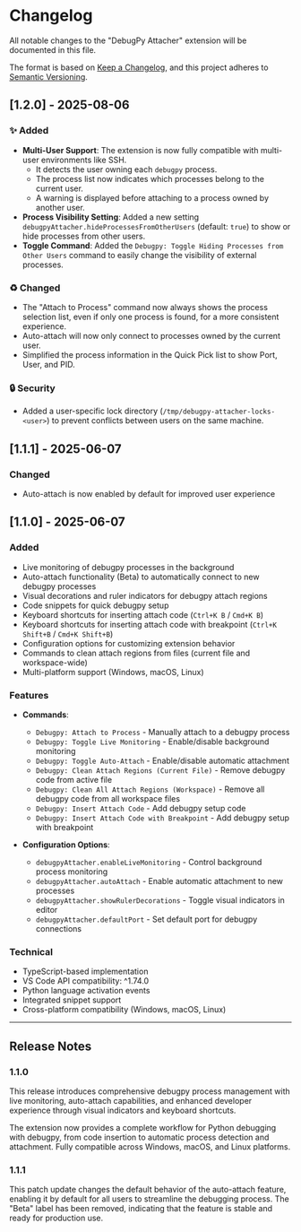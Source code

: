 # Changelog

All notable changes to the "DebugPy Attacher" extension will be documented in this file.

The format is based on [Keep a Changelog](https://keepachangelog.com/en/1.0.0/),
and this project adheres to [Semantic Versioning](https://semver.org/spec/v2.0.0.html).

## [1.2.0] - 2025-08-06

### ✨ Added

- **Multi-User Support**: The extension is now fully compatible with multi-user environments like SSH.
  - It detects the user owning each `debugpy` process.
  - The process list now indicates which processes belong to the current user.
  - A warning is displayed before attaching to a process owned by another user.
- **Process Visibility Setting**: Added a new setting `debugpyAttacher.hideProcessesFromOtherUsers` (default: `true`) to show or hide processes from other users.
- **Toggle Command**: Added the `Debugpy: Toggle Hiding Processes from Other Users` command to easily change the visibility of external processes.

### ♻️ Changed

- The "Attach to Process" command now always shows the process selection list, even if only one process is found, for a more consistent experience.
- Auto-attach will now only connect to processes owned by the current user.
- Simplified the process information in the Quick Pick list to show Port, User, and PID.

### 🔒 Security

- Added a user-specific lock directory (`/tmp/debugpy-attacher-locks-<user>`) to prevent conflicts between users on the same machine.

## [1.1.1] - 2025-06-07

### Changed
- Auto-attach is now enabled by default for improved user experience

## [1.1.0] - 2025-06-07

### Added
- Live monitoring of debugpy processes in the background
- Auto-attach functionality (Beta) to automatically connect to new debugpy processes
- Visual decorations and ruler indicators for debugpy attach regions
- Code snippets for quick debugpy setup
- Keyboard shortcuts for inserting attach code (`Ctrl+K B` / `Cmd+K B`)
- Keyboard shortcuts for inserting attach code with breakpoint (`Ctrl+K Shift+B` / `Cmd+K Shift+B`)
- Configuration options for customizing extension behavior
- Commands to clean attach regions from files (current file and workspace-wide)
- Multi-platform support (Windows, macOS, Linux)

### Features
- **Commands**:
  - `Debugpy: Attach to Process` - Manually attach to a debugpy process
  - `Debugpy: Toggle Live Monitoring` - Enable/disable background monitoring
  - `Debugpy: Toggle Auto-Attach` - Enable/disable automatic attachment
  - `Debugpy: Clean Attach Regions (Current File)` - Remove debugpy code from active file
  - `Debugpy: Clean All Attach Regions (Workspace)` - Remove all debugpy code from all workspace files
  - `Debugpy: Insert Attach Code` - Add debugpy setup code
  - `Debugpy: Insert Attach Code with Breakpoint` - Add debugpy setup with breakpoint

- **Configuration Options**:
  - `debugpyAttacher.enableLiveMonitoring` - Control background process monitoring
  - `debugpyAttacher.autoAttach` - Enable automatic attachment to new processes
  - `debugpyAttacher.showRulerDecorations` - Toggle visual indicators in editor
  - `debugpyAttacher.defaultPort` - Set default port for debugpy connections

### Technical
- TypeScript-based implementation
- VS Code API compatibility: ^1.74.0
- Python language activation events
- Integrated snippet support
- Cross-platform compatibility (Windows, macOS, Linux)

---

## Release Notes

### 1.1.0
This release introduces comprehensive debugpy process management with live monitoring, auto-attach capabilities, and enhanced developer experience through visual indicators and keyboard shortcuts.

The extension now provides a complete workflow for Python debugging with debugpy, from code insertion to automatic process detection and attachment. Fully compatible across Windows, macOS, and Linux platforms.

### 1.1.1
This patch update changes the default behavior of the auto-attach feature, enabling it by default for all users to streamline the debugging process. The "Beta" label has been removed, indicating that the feature is stable and ready for production use.

